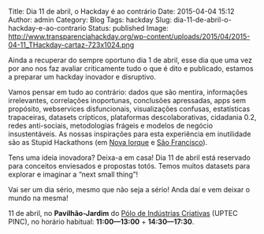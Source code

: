 Title: Dia 11 de abril, o Hackday é ao contrário
Date: 2015-04-04 15:12
Author: admin
Category: Blog
Tags: hackday
Slug: dia-11-de-abril-o-hackday-e-ao-contrario
Status: published
Image: http://www.transparenciahackday.org/wp-content/uploads/2015/04/2015-04-11_THackday-cartaz-723x1024.png

Ainda a recuperar do sempre oportuno dia 1 de abril, esse dia que uma vez por ano nos faz avaliar criticamente tudo o que é dito e publicado, estamos a preparar um hackday inovador e disruptivo.

Vamos pensar em tudo ao contrário: dados que são mentira, informações irrelevantes, correlações inoportunas, conclusões apressadas, apps sem propósito, webservices disfuncionais, visualizações confusas, estatísticas trapaceiras, datasets crípticos, plataformas descolaborativas, cidadania 0.2, redes anti-sociais, metodologias frágeis e modelos de negócio insustentáveis. As nossas inspirações para esta experiência em inutilidade são as Stupid Hackathons (em [Nova Iorque](http://www.stupidhackathon.com/) e [São Francisco](https://stupidhackathon.github.io)).

Tens uma ideia inovadora? Deixa-a em casa! Dia 11 de abril está reservado para conceitos enviesados e propostas totós. Temos muitos datasets para explorar e imaginar a “next small thing”!

Vai ser um dia sério, mesmo que não seja a sério! Anda daí e vem deixar o mundo na mesma!

11 de abril, no **Pavilhão-Jardim** do [Pólo de Indústrias Criativas](http://uptec.up.pt/uptec/polo-das-industrias-criativas "Parque de Ciência e Tecnologia da Universidade do Porto") (UPTEC PINC), no horário habitual: **11:00—13:00** + **14:30—17:30**.
